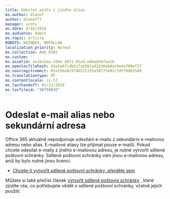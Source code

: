 ```yaml
---
title: Odeslat poštu z jiného alias
ms.author: dianef
author: dianef77
manager: scotv
ms.date: 4/16/2018
ms.audience: Admin
ms.topic: article
ROBOTS: NOINDEX, NOFOLLOW
localization_priority: Normal
ms.collection: Adm_O365
ms.custom: ''
ms.assetid: aa1bcbea-c09e-40f1-81ad-e86ad567ae16
ms.openlocfilehash: 41e5a67cdbb17ab562ad2830ab0ac0e4e708ef27
ms.sourcegitcommit: 03a156a9c9740521155a30775492c7dff0982588
ms.translationtype: MT
ms.contentlocale: cs-CZ
ms.lasthandoff: 03/22/2019
ms.locfileid: "30759935"
---
```

# <a name="send-email-from-an-alias-or-secondary-address"></a>Odeslat e-mail alias nebo sekundární adresa

Office 365 aktuálně nepodporuje odesílání e-mailu z sekundární e-mailovou adresu nebo alias. E-mailové aliasy lze přijímat pouze e-mailů. Pokud chcete odesílat e-maily z jiného e-mailovou adresu, je nutné vytvořit sdílené poštovní schránky. Sdílené poštovní schránky vám jinou e-mailovou adresu, aniž by bylo nutné jinou licenci. 
  
- [Chcete-li vytvořit sdílené poštovní schránky, přejděte sem](https://portal.office.com/AdminPortal/Home#/AssistedGuide/addemailoptions)
    
Můžete si také přečíst článek [vytvořit sdílené poštovní schránky](https://support.office.com/article/871a246d-3acd-4bba-948e-5de8be0544c9) , které zjistíte vše, co potřebujete vědět o sdílené poštovní schránky, včetně jejich použití. 
  

